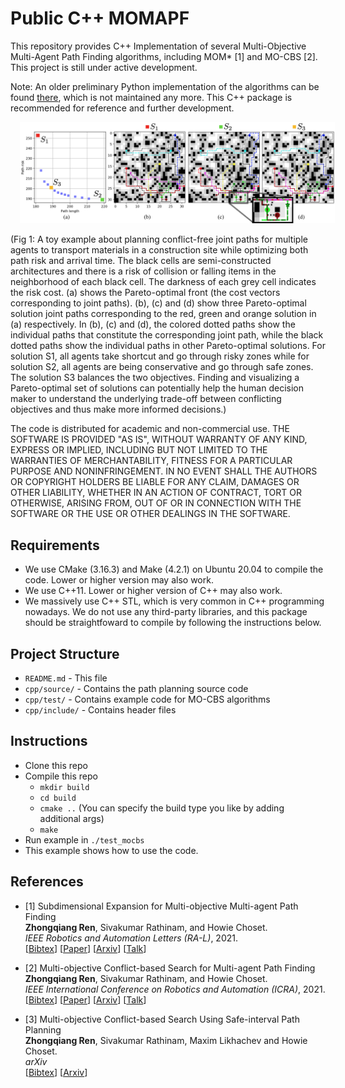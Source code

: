# Public C++ MOMAPF

This repository provides C++ Implementation of several Multi-Objective Multi-Agent Path Finding algorithms, including MOM* [1] and MO-CBS [2]. This project is still under active development. 

Note: An older preliminary Python implementation of the algorithms can be found [there](https://github.com/wonderren/public_pymomapf), which is not maintained any more. This C++ package is recommended for reference and further development.


<p align="center">
<img src="https://github.com/wonderren/wonderren.github.io/blob/master/images/fig_mocbs_construction.png" alt="" hspace="15" style=" border: #FFFFFF 2px none;">
</p>

(Fig 1: A toy example about planning conflict-free joint paths for multiple agents to transport materials in a construction site while optimizing both path risk and arrival time. The black cells are semi-constructed architectures and there is a risk of collision or falling items in the neighborhood of each black cell. The darkness of each grey cell indicates the risk cost. (a) shows the Pareto-optimal front (the cost vectors corresponding to joint paths). (b), (c) and (d) show three Pareto-optimal solution joint paths corresponding to the red, green and orange solution in (a) respectively. In (b), (c) and (d), the colored dotted paths show the individual paths that constitute the corresponding joint path, while the black dotted paths show the individual paths in other Pareto-optimal solutions. For solution S1, all agents take shortcut and go through risky zones while for solution S2, all agents are being conservative and go through safe zones. The solution S3 balances the two objectives. Finding and visualizing a Pareto-optimal set of solutions can potentially help the human decision maker to understand the underlying trade-off between conflicting objectives and thus make more informed decisions.)

The code is distributed for academic and non-commercial use.
THE SOFTWARE IS PROVIDED "AS IS", WITHOUT WARRANTY OF ANY KIND, EXPRESS OR
IMPLIED, INCLUDING BUT NOT LIMITED TO THE WARRANTIES OF MERCHANTABILITY,
FITNESS FOR A PARTICULAR PURPOSE AND NONINFRINGEMENT. IN NO EVENT SHALL THE
AUTHORS OR COPYRIGHT HOLDERS BE LIABLE FOR ANY CLAIM, DAMAGES OR OTHER
LIABILITY, WHETHER IN AN ACTION OF CONTRACT, TORT OR OTHERWISE, ARISING FROM,
OUT OF OR IN CONNECTION WITH THE SOFTWARE OR THE USE OR OTHER DEALINGS IN THE
SOFTWARE.

## Requirements

* We use CMake (3.16.3) and Make (4.2.1) on Ubuntu 20.04 to compile the code. Lower or higher version may also work. 
* We use C++11. Lower or higher version of C++ may also work.
* We massively use C++ STL, which is very common in C++ programming nowadays. We do not use any third-party libraries, and this package should be straightfoward to compile by following the instructions below.

## Project Structure

* `README.md` - This file
* `cpp/source/` - Contains the path planning source code
* `cpp/test/` - Contains example code for MO-CBS algorithms
* `cpp/include/` - Contains header files

## Instructions

* Clone this repo
* Compile this repo
  * `mkdir build`
  * `cd build`
  * `cmake ..` (You can specify the build type you like by adding additional args)
  * `make`
* Run example in `./test_mocbs `
* This example shows how to use the code.

## References

* [1] Subdimensional Expansion for Multi-objective Multi-agent Path Finding\
	**Zhongqiang Ren**, Sivakumar Rathinam, and Howie Choset.\
	<i>IEEE Robotics and Automation Letters (RA-L)</i>, 2021.\
[[Bibtex](https://wonderren.github.io/files/bibtex_ren21momstar.txt)]
[[Paper](https://ieeexplore.ieee.org/document/9484849)]
[[Arxiv](https://arxiv.org/pdf/2102.01353.pdf)]
[[Talk](https://youtu.be/pfeBNvOqzvE)]

* [2] Multi-objective Conflict-based Search for Multi-agent Path Finding\
	**Zhongqiang Ren**, Sivakumar Rathinam, and Howie Choset.\
	<i>IEEE International Conference on Robotics and Automation (ICRA)</i>, 2021.\
[[Bibtex](https://wonderren.github.io/files/bibtex_ren21mocbs.txt)]
[[Paper](https://ieeexplore.ieee.org/document/9560985)]
[[Arxiv](https://arxiv.org/pdf/2101.03805.pdf)]
[[Talk](https://youtu.be/KI-BVhsjg0I)]

* [3] Multi-objective Conflict-based Search Using Safe-interval Path Planning\
  **Zhongqiang Ren**, Sivakumar Rathinam, Maxim Likhachev and Howie Choset.\
  <i>arXiv</i>\
[[Bibtex](https://wonderren.github.io/files/bibtex_ren22mosipp.txt)]
[[Arxiv](https://arxiv.org/pdf/2108.00745.pdf)]
